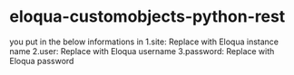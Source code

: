 # eloqua-customobjects-python-rest


you put in the below informations in 
        1.site: Replace with Eloqua instance name
        2.user: Replace with Eloqua username
        3.password: Replace with Eloqua password
